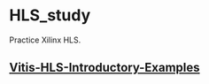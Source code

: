 # HLS_study

Practice Xilinx HLS.

## [Vitis-HLS-Introductory-Examples](https://github.com/Xilinx/Vitis-HLS-Introductory-Examples.git)
